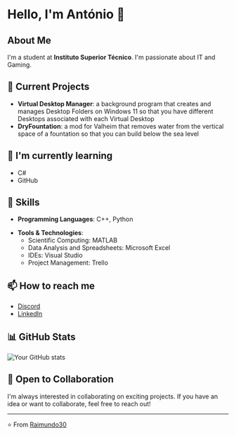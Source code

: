 <!--
**Raimundo30/Raimundo30** is a ✨ _special_ ✨ repository because its `README.md` (this file) appears on your GitHub profile.

Here are some ideas to get you started:

- 🔭 I’m currently working on ...
- 🌱 I’m currently learning ...
- 👯 I’m looking to collaborate on ...
- 🤔 I’m looking for help with ...
- 💬 Ask me about ...
- 📫 How to reach me: ...
- 😄 Pronouns: ...
- ⚡ Fun fact: ...
-->
# Hello, I'm António 👋

## About Me
I'm a student at **Instituto Superior Técnico**. I'm passionate about IT and Gaming.

## 🔭 Current Projects
- **Virtual Desktop Manager**: a background program that creates and manages Desktop Folders on Windows 11 so that you have different Desktops associated with each Virtual Desktop
- **DryFountation**: a mod for Valheim that removes water from the vertical space of a fountation so that you can build below the sea level
<!-- - **TheUltimateOnlineMultiplayerPresistentWorldGame**: a masterpiece of a spherical voxel world game -->

## 🌱 I'm currently learning
- C#
- GitHub

## 💼 Skills
- **Programming Languages**: C++, Python
<!-- **Frameworks/Libraries**: [List relevant frameworks] -->
- **Tools & Technologies**:
	- Scientific Computing: MATLAB
	- Data Analysis and Spreadsheets: Microsoft Excel
	- IDEs: Visual Studio
  - Project Management: Trello

## 📫 How to reach me
- [Discord](https://discordapp.com/users/antonioraimundo)
- [LinkedIn](https://www.linkedin.com/in/antonio-raimundo/)
<!-- [Personal Website/Blog](Your website link) -->

## 📊 GitHub Stats
![Your GitHub stats](https://github-readme-stats.vercel.app/api?username=Raimundo30&show_icons=true&theme=radical)

## 🤝 Open to Collaboration
I'm always interested in collaborating on exciting projects. If you have an idea or want to collaborate, feel free to reach out!

---
⭐️ From [Raimundo30](https://github.com/Raimundo30)
